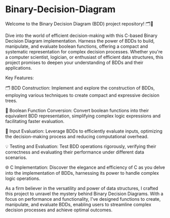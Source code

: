 # Binary-Decision-Diagram

Welcome to the Binary Decision Diagram (BDD) project repository! 🗂️🔀

Dive into the world of efficient decision-making with this C-based Binary Decision Diagram implementation. Harness the power of BDDs to build, manipulate, and evaluate boolean functions, offering a compact and systematic representation for complex decision processes. Whether you're a computer scientist, logician, or enthusiast of efficient data structures, this project promises to deepen your understanding of BDDs and their applications.

Key Features:

🗂️ BDD Construction: Implement and explore the construction of BDDs, employing various techniques to create compact and expressive decision trees.

🔀 Boolean Function Conversion: Convert boolean functions into their equivalent BDD representation, simplifying complex logic expressions and facilitating faster evaluation.

🔎 Input Evaluation: Leverage BDDs to efficiently evaluate inputs, optimizing the decision-making process and reducing computational overhead.

💡 Testing and Evaluation: Test BDD operations rigorously, verifying their correctness and evaluating their performance under different data scenarios.

🌐 C Implementation: Discover the elegance and efficiency of C as you delve into the implementation of BDDs, harnessing its power to handle complex logic operations.

As a firm believer in the versatility and power of data structures, I crafted this project to unravel the mystery behind Binary Decision Diagrams. With a focus on performance and functionality, I've designed functions to create, manipulate, and evaluate BDDs, enabling users to streamline complex decision processes and achieve optimal outcomes.



